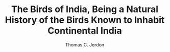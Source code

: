 ---
title: "The Birds of India, Being a Natural History of the Birds Known to Inhabit Continental India"
author: ["Thomas C. Jerdon"]
year: 1862
language: ["English"]
genre: ["Historical Literature", "Scientific Literature"]
description: "The Birds of India, Being a Natural History of the Birds Known to Inhabit Continental India by Thomas C. Jerdon (1862–1864) - A significant work from the Colonial India - British Raj, representing an important contribution to Indian literary and cultural heritage."
collections: ['modern-literature']
sources:
  - name: "Internet Archive"
    url: "https://archive.org/details/birdsofindiabein21jerd; https://archive.org/details/McGillLibrary-rbsc_blackerwood_birds-india-jerdon_QL69114J471862a_v4-20238"
    type: "other"
references:
  - name: "Wikipedia: Thomas C. Jerdon"
    url: "https://en.wikipedia.org/wiki/Thomas_C._Jerdon"
    type: "wikipedia"
  - name: "Open Library: The Birds of India,"
    url: "https://openlibrary.org/search?q=The+Birds+of+India+Being+a+Thomas+C+Jerdon"
    type: "other"
featured: false
publishDate: 2025-10-30
tags: ['classical', 'literature']
---